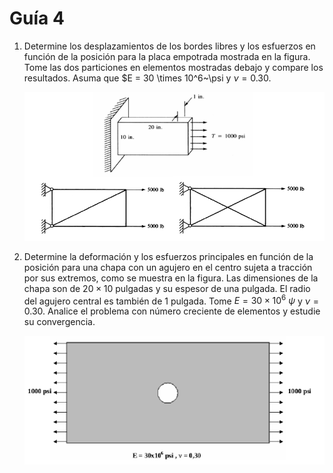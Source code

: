 # Guía 4

1. Determine los desplazamientos de los bordes libres y los esfuerzos en
función de la posición para la placa empotrada mostrada en la figura.
Tome las dos particiones en elementos mostradas debajo y compare los
resultados. Asuma que $E = 30 \times 10^6~\psi y $\nu = 0.30$.

    ![Imagen 4-1](./img/img-4-1.png "Ejercicio 4-1")

1. Determine la deformación y los esfuerzos principales en función de la
posición para una chapa con un agujero en el centro sujeta a tracción
por sus extremos, como se muestra en la figura. Las dimensiones de la
chapa son de $20 \times 10$ pulgadas y su espesor de una pulgada. El radio del
agujero central es también de 1 pulgada. Tome $E = 30 \times 10^6~\psi$ y $\nu = 0.30$.
Analice el problema con número creciente de elementos y estudie su
convergencia.

    ![Imagen 4-2](./img/img-4-2.png "Ejercicio 4-2")

